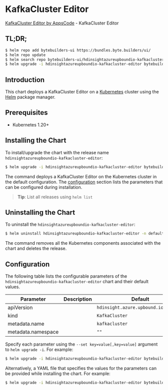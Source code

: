 # KafkaCluster Editor

[KafkaCluster Editor by AppsCode](https://byte.builders) - KafkaCluster Editor

## TL;DR;

```bash
$ helm repo add bytebuilders-ui https://bundles.byte.builders/ui/
$ helm repo update
$ helm search repo bytebuilders-ui/hdinsightazureupboundio-kafkacluster-editor --version=v0.4.18
$ helm upgrade -i hdinsightazureupboundio-kafkacluster-editor bytebuilders-ui/hdinsightazureupboundio-kafkacluster-editor -n default --create-namespace --version=v0.4.18
```

## Introduction

This chart deploys a KafkaCluster Editor on a [Kubernetes](http://kubernetes.io) cluster using the [Helm](https://helm.sh) package manager.

## Prerequisites

- Kubernetes 1.20+

## Installing the Chart

To install/upgrade the chart with the release name `hdinsightazureupboundio-kafkacluster-editor`:

```bash
$ helm upgrade -i hdinsightazureupboundio-kafkacluster-editor bytebuilders-ui/hdinsightazureupboundio-kafkacluster-editor -n default --create-namespace --version=v0.4.18
```

The command deploys a KafkaCluster Editor on the Kubernetes cluster in the default configuration. The [configuration](#configuration) section lists the parameters that can be configured during installation.

> **Tip**: List all releases using `helm list`

## Uninstalling the Chart

To uninstall the `hdinsightazureupboundio-kafkacluster-editor`:

```bash
$ helm uninstall hdinsightazureupboundio-kafkacluster-editor -n default
```

The command removes all the Kubernetes components associated with the chart and deletes the release.

## Configuration

The following table lists the configurable parameters of the `hdinsightazureupboundio-kafkacluster-editor` chart and their default values.

|     Parameter      | Description |                     Default                     |
|--------------------|-------------|-------------------------------------------------|
| apiVersion         |             | <code>hdinsight.azure.upbound.io/v1beta1</code> |
| kind               |             | <code>KafkaCluster</code>                       |
| metadata.name      |             | <code>kafkacluster</code>                       |
| metadata.namespace |             | <code>""</code>                                 |


Specify each parameter using the `--set key=value[,key=value]` argument to `helm upgrade -i`. For example:

```bash
$ helm upgrade -i hdinsightazureupboundio-kafkacluster-editor bytebuilders-ui/hdinsightazureupboundio-kafkacluster-editor -n default --create-namespace --version=v0.4.18 --set apiVersion=hdinsight.azure.upbound.io/v1beta1
```

Alternatively, a YAML file that specifies the values for the parameters can be provided while
installing the chart. For example:

```bash
$ helm upgrade -i hdinsightazureupboundio-kafkacluster-editor bytebuilders-ui/hdinsightazureupboundio-kafkacluster-editor -n default --create-namespace --version=v0.4.18 --values values.yaml
```
